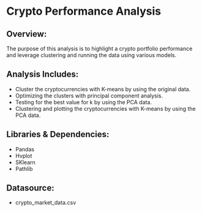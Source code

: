 # Crypto Performance Analysis 

## Overview:
The purpose of this analysis is to highlight a crypto portfolio performance and leverage clustering and running the data using various models. 

## Analysis Includes:

* Cluster the cryptocurrencies with K-means by using the original data.
* Optimizing the clusters with principal component analysis.
* Testing for the best value for k by using the PCA data.
* Clustering and plotting the cryptocurrencies with K-means by using the PCA data.

## Libraries & Dependencies:
  * Pandas
  * Hvplot
  * SKlearn
  * Pathlib
    
## Datasource:
  * crypto_market_data.csv
